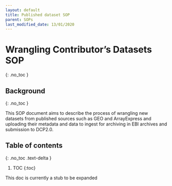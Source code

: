 ```yaml
---
layout: default
title: Published dataset SOP
parent: SOPs
last_modified_date: 13/01/2020
---
```


# Wrangling Contributor’s Datasets SOP
{: .no_toc }

## Background
{: .no_toc }

This SOP document aims to describe the process of wrangling new datasets from published sources such as GEO and ArrayExpress and uploading their metadata and data to ingest for archiving in EBI archives and submission to DCP2.0. 

## Table of contents
{: .no_toc .text-delta }

1. TOC
{:toc}

This doc is currently a stub to be expanded
